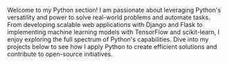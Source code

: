 Welcome to my Python section! I am passionate about leveraging Python's versatility and power to solve real-world problems and automate tasks. From developing scalable web applications with Django and Flask to implementing machine learning models with TensorFlow and scikit-learn, I enjoy exploring the full spectrum of Python's capabilities. Dive into my projects below to see how I apply Python to create efficient solutions and contribute to open-source initiatives.
